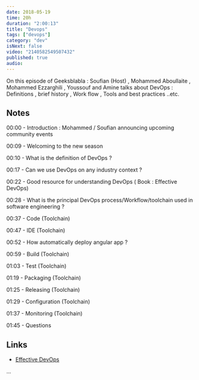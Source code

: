 ```yaml
---
date: 2018-05-19
time: 20h
duration: "2:00:13"
title: "Devops"
tags: ["devops"]
category: "dev"
isNext: false
video: "2140582549507432"
published: true
audio:
---
```


On this episode of Geeksblabla : Soufian (Host) , Mohammed Aboullaite , Mohammed Ezzarghili , Youssouf and Amine talks about DevOps : Definitions , brief history , Work flow , Tools and best practices ..etc.

## Notes

00:00 - Introduction : Mohammed / Soufian announcing upcoming community events

00:09 - Welcoming to the new season

00:10 - What is the definition of DevOps ?

00:17 - Can we use DevOps on any industry context ?

00:22 - Good resource for understanding DevOps ( Book : Effective DevOps)

00:28 - What is the principal DevOps process/Workflow/toolchain used in software engineering ?

00:37 - Code (Toolchain)

00:47 - IDE (Toolchain)

00:52 - How automatically deploy angular app ?

00:59 - Build (Toolchain)

01:03 - Test (Toolchain)

01:19 - Packaging (Toolchain)

01:25 - Releasing (Toolchain)

01:29 - Configuration (Toolchain)

01:37 - Monitoring (Toolchain)

01:45 - Questions

## Links

- [Effective DevOps](http://shop.oreilly.com/product/0636920039846.do)

...
